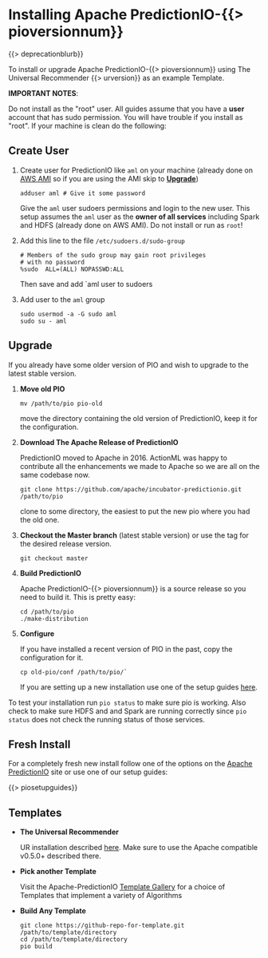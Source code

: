 # Installing Apache PredictionIO-{{> pioversionnum}}


{{> deprecationblurb}}

To install or upgrade Apache PredictionIO-{{> pioversionnum}} using The Universal Recommender {{> urversion}} as an example Template.

**IMPORTANT NOTES**: 

Do not install as the "root" user. All guides assume that you have a **user** account that has sudo permission. You will have trouble if you install as "root". If your machine is clean do the following:
   
## Create User

 1. Create user for PredictionIO like `aml` on your machine (already done on [AWS AMI](https://aws.amazon.com/marketplace/pp/B01N310FF0) so if you are using the AMI skip to [**Upgrade**](#upgrade))

    ```
    adduser aml # Give it some password
    ```

    Give the `aml` user sudoers permissions and login to the new user. This setup assumes the `aml` user as the **owner of all services** including Spark and HDFS (already done on AWS AMI). Do not install or run as `root`!

 1. Add this line to the file `/etc/sudoers.d/sudo-group`
    
    ```
    # Members of the sudo group may gain root privileges
    # with no password
    %sudo  ALL=(ALL) NOPASSWD:ALL
    ```
    
    Then save and add `aml user to sudoers
    
 1. Add user to the `aml` group

    ```
    sudo usermod -a -G sudo aml
    sudo su - aml
    ```
     

## <a name="upgrade" id="upgrade"></a>Upgrade

If you already have some older version of PIO and wish to upgrade to the latest stable version.

 1. **Move old PIO**
    
     ```
     mv /path/to/pio pio-old
     ```
    
    move the directory containing the old version of PredictionIO, keep it for the configuration.
 
 2. **Download The Apache Release of PredictionIO**

    PredictionIO moved to Apache in 2016. ActionML was happy to contribute all the enhancements we made to Apache so we are all on the same codebase now.  

     ```
     git clone https://github.com/apache/incubator-predictionio.git /path/to/pio 
     ```
 
    clone to some directory, the easiest to put the new pio where you had the old one. 
  
 3. **Checkout the Master branch** (latest stable version) or use the tag for the desired release version. 

     ```
     git checkout master
     ```
    
4. **Build PredictionIO**

    Apache PredictionIO-{{> pioversionnum}} is a source release so you need to build it. This is pretty easy:

     ```
     cd /path/to/pio
     ./make-distribution
     ```
 
5. **Configure**

    If you have installed a recent version of PIO in the past, copy the configuration for it.

     ```
     cp old-pio/conf /path/to/pio/`
     ```
    
    If you are setting up a new installation use one of the setup guides [here](/docs/pio_quickstart).

To test your installation run `pio status` to make sure pio is working. Also check to make sure HDFS and and Spark are running correctly since `pio status` does not check the running status of those services.

## <a name="fresh-install" id="fresh-install"></a>Fresh Install

For a completely fresh new install follow one of the options on the <a href="http://predictionio.incubator.apache.org/install/" target="_blank">Apache PredictionIO</a> site or use one of our setup guides:
  
{{> piosetupguides}}

## Templates
 
 - **The Universal Recommender**
 
   UR installation described [here](/docs/ur_quickstart). Make sure to use the Apache compatible v0.5.0+ described there.
   
 - **Pick another Template**
   
   Visit the Apache-PredictionIO [Template Gallery](http://predictionio.incubator.apache.org/gallery/template-gallery) for a choice of Templates that implement a variety of Algorithms
     
 - **Build Any Template**

   ```
   git clone https://github-repo-for-template.git /path/to/template/directory
   cd /path/to/template/directory
   pio build
   ```
 